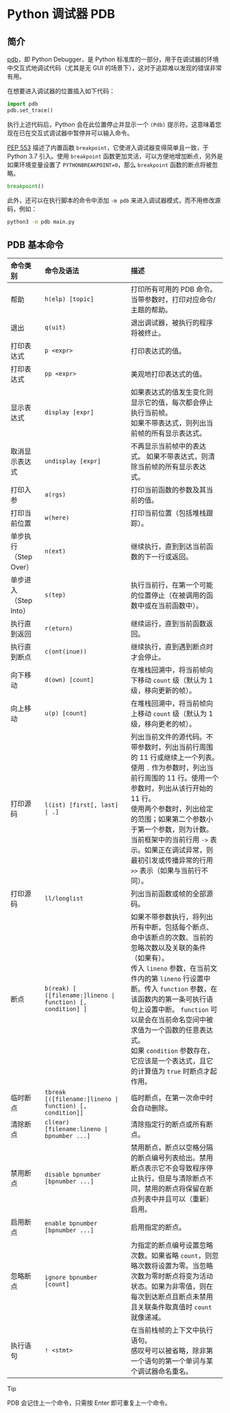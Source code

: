 # Python 调试器 PDB

## 简介

[pdb](https://docs.python.org/3/library/pdb.html)，即 Python Debugger，是 Python 标准库的一部分，用于在调试器的环境中交互式地调试代码（尤其是无 GUI 的场景下），这对于追踪难以发现的错误非常有用。

在想要进入调试器的位置插入如下代码：

```py
import pdb
pdb.set_trace()
```

执行上述代码后，Python 会在此位置停止并显示一个 `(Pdb)` 提示符。这意味着您现在已在交互式调试器中暂停并可以输入命令。

[PEP 553](https://peps.python.org/pep-0553/) 描述了内置函数 `breakpoint`，它使进入调试器变得简单且一致，于 Python 3.7 引入。使用 `breakpoint` 函数更加灵活，可以方便地增加断点，另外是如果环境变量设置了 `PYTHONBREAKPOINT=0`，那么 `breakpoint` 函数的断点将被忽略。

```py
breakpoint()
```

此外，还可以在执行脚本的命令中添加 `-m pdb` 来进入调试器模式，而不用修改源码，例如：

```sh
python3 -m pdb main.py
```

## PDB 基本命令

| 命令类别 | 命令及语法   | 描述                                             |
|:----|:----|:-----|
| 帮助 | `h(elp) [topic]` | 打印所有可用的 PDB 命令。<br>当带参数时，打印对应命令/主题的帮助。 |
| 退出 | `q(uit)` | 退出调试器，被执行的程序将被终止。 |
| 打印表达式 | `p <expr>`    | 打印表达式的值。                                |
| 打印表达式 | `pp <expr>`   | 美观地打印表达式的值。                          |
| 显示表达式 | `display [expr]`   | 如果表达式的值发生变化则显示它的值，每次都会停止执行当前帧。<br>如果不带表达式，则列出当前帧的所有显示表达式。 |
| 取消显示表达式 | `undisplay [expr]` | 不再显示当前帧中的表达式。 如果不带表达式，则清除当前帧的所有显示表达式。 |
| 打印入参 | `a(rgs)`   | 打印当前函数的参数及其当前的值。 |
| 打印当前位置 | `w(here)` | 打印当前位置（包括堆栈跟踪）。 |
| 单步执行（Step Over） | `n(ext)`    | 继续执行，直到到达当前函数的下一行或返回。 |
| 单步进入（Step Into） | `s(tep)` | 执行当前行，在第一个可能的位置停止（在被调用的函数中或在当前函数中）。 |
| 执行直到返回 | `r(eturn)` | 继续运行，直到当前函数返回。 |
| 执行直到断点 | `c(ont(inue))`    | 继续执行，直到遇到断点时才会停止。              |
| 向下移动 | `d(own) [count]` | 在堆栈回溯中，将当前帧向下移动 `count` 级（默认为 1 级，移向更新的帧）。 |
| 向上移动 | `u(p) [count]` | 在堆栈回溯中，将当前帧向上移动 `count` 级（默认为 1 级，移向更老的帧）。 |
| 打印源码 | `l(ist) [first[, last] \| .]` | 列出当前文件的源代码。不带参数时，列出当前行周围的 11 行或继续上一个列表。<br>使用 `.` 作为参数时，列出当前行周围的 11 行。使用一个参数时，列出从该行开始的 11 行。<br>使用两个参数时，列出给定的范围；如果第二个参数小于第一个参数，则为计数。当前框架中的当前行用 `->` 表示。如果正在调试异常，则最初引发或传播异常的行用 `>>` 表示（如果与当前行不同）。 |
| 打印源码 | `ll/longlist`   | 列出当前函数或帧的全部源码。                   |
| 断点 | `b(reak) [ ([filename:]lineno \| function) [, condition] ]` | 如果不带参数执行，将列出所有中断，包括每个断点、命中该断点的次数、当前的忽略次数以及关联的条件（如果有）。<br>传入 `lineno` 参数，在当前文件内的第 `lineno` 行设置中断。传入 `function` 参数，在该函数内的第一条可执行语句上设置中断。 `function` 可以是会在当前命名空间中被求值为一个函数的任意表达式。<br>如果 `condition` 参数存在，它应该是一个表达式，且它的计算值为 `true` 时断点才起作用。 |
| 临时断点 | `tbreak [([filename:]lineno \| function) [, condition]]` | 临时断点，在第一次命中时会自动删除。 |
| 清除断点 | `cl(ear) [filename:lineno \| bpnumber ...]` | 清除指定行的断点或所有断点。 |
| 禁用断点 | `disable bpnumber [bpnumber ...]` | 禁用断点，断点以空格分隔的断点编号列表给出。禁用断点表示它不会导致程序停止执行，但是与清除断点不同，禁用的断点将保留在断点列表中并且可以（重新）启用。 |
| 启用断点 | `enable bpnumber [bpnumber ...]` | 启用指定的断点。 |
| 忽略断点 | `ignore bpnumber [count]` | 为指定的断点编号设置忽略次数。如果省略 `count`，则忽略次数将设置为零。当忽略次数为零时断点将变为活动状态。如果为非零值，则在每次到达断点且断点未禁用且关联条件取真值时 `count` 就像递减。|
| 执行语句 | `! <stmt>` | 在当前栈帧的上下文中执行语句。<br>感叹号可以被省略，除非第一个语句的第一个单词与某个调试器命名重名。 |

> [!TIP]
> PDB 会记住上一个命令，只需按 Enter 即可重复上一个命令。
